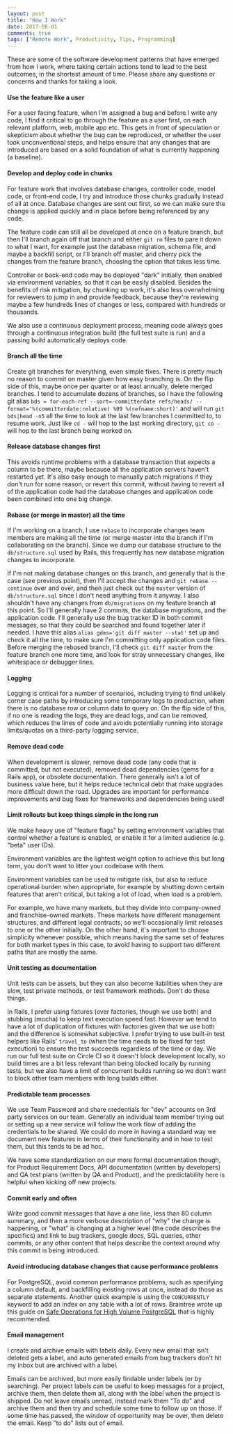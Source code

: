 ```yaml
---
layout: post
title: "How I Work"
date: 2017-08-01
comments: true
tags: ["Remote Work", Productivity, Tips, Programming]
---
```


These are some of the software development patterns that have emerged from how I work, where taking certain actions tend to lead to the best outcomes, in the shortest amount of time. Please share any questions or concerns and thanks for taking a look.

#### Use the feature like a user

For a user facing feature, when I'm assigned a bug and before I write any code, I find it critical to go through the feature as a user first, on each relevant platform, web, mobile app etc. This gets in front of speculation or skepticism about whether the bug can be reproduced, or whether the user took unconventional steps, and helps ensure that any changes that are introduced are based on a solid foundation of what is currently happening (a baseline).

#### Develop and deploy code in chunks

For feature work that involves database changes, controller code, model code, or front-end code, I try and introduce those chunks gradually instead of all at once. Database changes are sent out first, so we can make sure the change is applied quickly and in place before being referenced by any code.

The feature code can still all be developed at once on a feature branch, but then I'll branch again off that branch and either `git rm` files to pare it down to what I want, for example just the database migration, schema file, and maybe a backfill script, or I'll branch off master, and cherry pick the changes from the feature branch, choosing the option that takes less time.

Controller or back-end code may be deployed "dark" initially, then enabled via environment variables, so that it can be easily disabled. Besides the benefits of risk mitigation, by chunking up work, it's also less overwhelming for reviewers to jump in and provide feedback, because they're reviewing maybe a few hundreds lines of changes or less, compared with hundreds or thousands.

We also use a continuous deployment process, meaning code always goes through a continuous integration build (the full test suite is run) and a passing build automatically deploys code.

#### Branch all the time

Create git branches for everything, even simple fixes. There is pretty much no reason to commit on master given how easy branching is. On the flip side of this, maybe once per quarter or at least annually, delete merged branches. I tend to accumulate dozens of branches, so I have the following git alias `bds = for-each-ref --sort=-committerdate refs/heads/ --format='%(committerdate:relative) %09 %(refname:short)'` and will run `git bds|head -n5` all the time to look at the last few branches I committed to, to resume work. Just like `cd -` will hop to the last working directory, `git co -` will hop to the last branch being worked on.

#### Release database changes first

This avoids runtime problems with a database transaction that expects a column to be there, maybe because all the application servers haven't restarted yet. It's also easy enough to manually patch migrations if they don't run for some reason, or revert this commit, without having to revert all of the application code had the database changes and application code been combined into one big change.

#### Rebase (or merge in master) all the time

If I'm working on a branch, I use `rebase` to incorporate changes team members are making all the time (or merge master into the branch if I'm collaborating on the branch). Since we dump our database structure to the `db/structure.sql` used by Rails, this frequently has new database migration changes to incorporate.

If I'm not making database changes on this branch, and generally that is the case (see previous point), then I'll accept the changes and `git rebase --continue` over and over, and then just check out the `master` version of `db/structure.sql` since I don't need anything from it anyway. I also shouldn't have any changes from `db/migrations` on my feature branch at this point. So I'll generally have 2 commits, the database migrations, and the application code. I'll generally use the bug tracker ID in both commit messages, so that they could be searched and found together later if needed. I have this alias `alias gdms='git diff master --stat'` set up and check it all the time, to make sure I'm committing only application code files. Before merging the rebased branch, I'll check `git diff master` from the feature branch one more time, and look for stray unnecessary changes, like whitespace or debugger lines.

#### Logging

Logging is critical for a number of scenarios, including trying to find unlikely corner case paths by introducing some temporary logs to production, when there is no database row or column data to query on. On the flip side of this, if no one is reading the logs, they are dead logs, and can be removed, which reduces the lines of code and avoids potentially running into storage limits/quotas on a third-party logging service. 

#### Remove dead code

When development is slower, remove dead code (any code that is committed, but not executed), removed dead dependencies (gems for a Rails app), or obsolete documentation. There generally isn't a lot of business value here, but it helps reduce technical debt that make upgrades more difficult down the road. Upgrades are important for performance improvements and bug fixes for frameworks and dependencies being used!

#### Limit rollouts but keep things simple in the long run

We make heavy use of "feature flags" by setting environment variables that control whether a feature is enabled, or enable it for a limited audience (e.g. "beta" user IDs).

Environment variables are the lightest weight option to achieve this but long term, you don't want to litter your codebase with them.

Environment variables can be used to mitigate risk, but also to reduce operational burden when appropriate, for example by shutting down certain features that aren't critical, but taking a lot of load, when load is a problem.

For example, we have many markets, but they divide into company-owned and franchise-owned markets. These markets have different management structures, and different legal contracts, so we'll occasionally limit releases to one or the other initially. On the other hand, it's important to choose simplicity whenever possible, which means having the same set of features for both market types in this case, to avoid having to support two different paths that are mostly the same.

#### Unit testing as documentation

Unit tests can be assets, but they can also become liabilities when they are slow, test private methods, or test framework methods. Don't do these things.

In Rails, I prefer using fixtures (over factories, though we use both) and stubbing (mocha) to keep text execution speed fast. However we tend to have a lot of duplication of fixtures with factories given that we use both and the difference is somewhat subjective. I prefer trying to use built-in test helpers like Rails' `travel_to` (when the time needs to be fixed for test execution) to ensure the test succeeds regardless of the time or day. We run our full test suite on Circle CI so it doesn't block development locally, so build times are a bit less relevant than being blocked locally by running tests, but we also have a limit of concurrent builds running so we don't want to block other team members with long builds either.

#### Predictable team processes

We use Team Password and share credentials for "dev" accounts on 3rd party services on our team. Generally an individual team member trying out or setting up a new service will follow the work flow of adding the credentials to be shared. We could do more in having a standard way we document new features in terms of their functionality and in how to test them, but this tends to be ad hoc.

We have some standardization on our more formal documentation though, for Product Requirement Docs, API documentation (written by developers) and QA test plans (written by QA and Product), and the predictability here is helpful when kicking off new projects.

#### Commit early and often

Write good commit messages that have a one line, less than 80 column summary, and then a more verbose description of "why" the change is happening, or "what" is changing at a higher level (the code describes the specifics) and link to bug trackers, google docs, SQL queries, other commits, or any other content that helps describe the context around why this commit is being introduced.

#### Avoid introducing database changes that cause performance problems

For PostgreSQL, avoid common performance problems, such as specifying a column default, and backfilling existing rows at once, instead do those as separate statements. Another quick example is using the `CONCURRENTLY` keyword to add an index on any table with a lot of rows. Braintree wrote up this guide on [Safe Operations for High Volume PostgreSQL](https://www.braintreepayments.com/blog/safe-operations-for-high-volume-postgresql/) that is highly recommended.

#### Email management

I create and archive emails with labels daily. Every new email that isn't deleted gets a label, and auto generated emails from bug trackers don't hit my inbox but are archived with a label.

Emails can be archived, but more easily findable under labels (or by searching). Per project labels can be useful to keep messages for a project, archive them, then delete them all, along with the label when the project is shipped. Do not leave emails unread, instead mark them "To do" and archive them and then try and schedule some time to follow up on those. If some time has passed, the window of opportunity may be over, then delete the email. Keep "to do" lists out of email.

